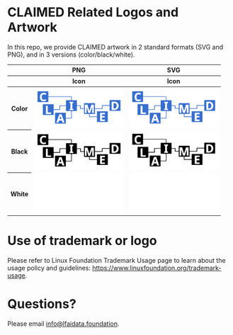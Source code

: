 # CLAIMED Related Logos and Artwork 
In this repo, we provide CLAIMED artwork in 2 standard formats (SVG and PNG), and in 3 versions (color/black/white). 


<table class="logos-table">
	<thead>
		<tr>
			<th></th>
			<th colspan="1">PNG</th>
			<th colspan="1">SVG</th>
		</tr>
		<tr>
			<th></th>
			<th>Icon</th>
			<th>Icon</th>
		</tr>
	</thead>	
    <tbody>
		  <tr>
			  <th>Color</th>
			  <td><a href="color/claimed-color.png"><img src="color/claimed-color.png" width="200"></a></td>
			  <td><a href="color/claimed-color.svg"><img src="color/claimed-color.svg" width="200"></a></td>
		  </tr>
    <tr>
     <th>Black</th>
			<td><a href="black/claimed-black.png"><img src="black/claimed-black.png" width="200"></a></td>
			<td><a href="black/claimed-black.svg"><img src="black/claimed-black.svg" width="200"></a></td>
		</tr>
      <tr>
			<th>White</th>
			<td><a href="white/claimed-white.png"><img src="white/claimed-white.png" width="200"></a></td>
			<td><a href="white/claimed-color.svg"><img src="white/claimed-white.svg" width="200"></a></td>
		</tr>
	</tbody>	
</table>



# Use of trademark or logo 
Please refer to Linux Foundation Trademark Usage page to learn about the usage policy and guidelines: https://www.linuxfoundation.org/trademark-usage. 

# Questions? 
Please email info@lfaidata.foundation.
